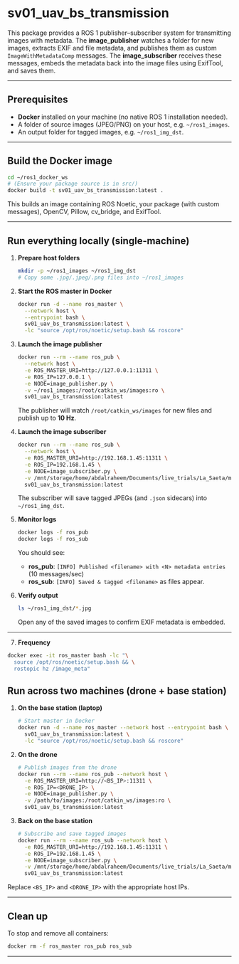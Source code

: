 # sv01_uav_bs_transmission

This package provides a ROS 1 publisher–subscriber system for transmitting images with metadata. The **image_publisher** watches a folder for new images, extracts EXIF and file metadata, and publishes them as custom `ImageWithMetadataComp` messages. The **image_subscriber** receives these messages, embeds the metadata back into the image files using ExifTool, and saves them.

---

## Prerequisites

- **Docker** installed on your machine (no native ROS 1 installation needed).
- A folder of source images (JPEG/PNG) on your host, e.g. `~/ros1_images`.
- An output folder for tagged images, e.g. `~/ros1_img_dst`.

---

## Build the Docker image

```bash
cd ~/ros1_docker_ws
# (Ensure your package source is in src/)
docker build -t sv01_uav_bs_transmission:latest .
```

This builds an image containing ROS Noetic, your package (with custom messages), OpenCV, Pillow, cv_bridge, and ExifTool.

---

## Run everything locally (single‐machine)

1. **Prepare host folders**

   ```bash
   mkdir -p ~/ros1_images ~/ros1_img_dst
   # Copy some .jpg/.jpeg/.png files into ~/ros1_images
   ```

2. **Start the ROS master in Docker**

   ```bash
   docker run -d --name ros_master \
     --network host \
     --entrypoint bash \
     sv01_uav_bs_transmission:latest \
     -lc "source /opt/ros/noetic/setup.bash && roscore"
   ```

3. **Launch the image publisher**

   ```bash
   docker run --rm --name ros_pub \
     --network host \
     -e ROS_MASTER_URI=http://127.0.0.1:11311 \
     -e ROS_IP=127.0.0.1 \
     -e NODE=image_publisher.py \
     -v ~/ros1_images:/root/catkin_ws/images:ro \
     sv01_uav_bs_transmission:latest
   ```

   The publisher will watch `/root/catkin_ws/images` for new files and publish up to **10 Hz**.

4. **Launch the image subscriber**

   ```bash
   docker run --rm --name ros_sub \
     --network host \
     -e ROS_MASTER_URI=http://192.168.1.45:11311 \
     -e ROS_IP=192.168.1.45 \
     -e NODE=image_subscriber.py \
     -v /mnt/storage/home/abdalraheem/Documents/live_trials/La_Saeta/missions/mission_1/mission_data/UAV_01/flight_01:/root/catkin_ws/img_dst \
     sv01_uav_bs_transmission:latest
   ```

   The subscriber will save tagged JPEGs (and `.json` sidecars) into `~/ros1_img_dst`.

5. **Monitor logs**

   ```bash
   docker logs -f ros_pub
   docker logs -f ros_sub
   ```

   You should see:
   - **ros_pub**: `[INFO] Published <filename> with <N> metadata entries` (10 messages/sec)
   - **ros_sub**: `[INFO] Saved & tagged <filename>` as files appear.

6. **Verify output**

   ```bash
   ls ~/ros1_img_dst/*.jpg
   ```

   Open any of the saved images to confirm EXIF metadata is embedded.

---

7. **Frequency**
```bash
docker exec -it ros_master bash -lc "\
  source /opt/ros/noetic/setup.bash && \
  rostopic hz /image_meta"
 ```


## Run across two machines (drone + base station)

1. **On the base station (laptop)**
   ```bash
   # Start master in Docker
   docker run -d --name ros_master --network host --entrypoint bash \
     sv01_uav_bs_transmission:latest \
     -lc "source /opt/ros/noetic/setup.bash && roscore"
   ```

2. **On the drone**
   ```bash
   # Publish images from the drone
   docker run --rm --name ros_pub --network host \
     -e ROS_MASTER_URI=http://<BS_IP>:11311 \
     -e ROS_IP=<DRONE_IP> \
     -e NODE=image_publisher.py \
     -v /path/to/images:/root/catkin_ws/images:ro \
     sv01_uav_bs_transmission:latest
   ```

3. **Back on the base station**
   ```bash
   # Subscribe and save tagged images
   docker run --rm --name ros_sub --network host \
     -e ROS_MASTER_URI=http://192.168.1.45:11311 \
     -e ROS_IP=192.168.1.45 \
     -e NODE=image_subscriber.py \
     -v /mnt/storage/home/abdalraheem/Documents/live_trials/La_Saeta/missions/mission_1/mission_data/UAV_01/flight_01:/root/catkin_ws/img_dst \
     sv01_uav_bs_transmission:latest
   ```

Replace `<BS_IP>` and `<DRONE_IP>` with the appropriate host IPs.

---

## Clean up

To stop and remove all containers:

```bash
docker rm -f ros_master ros_pub ros_sub
```

---



